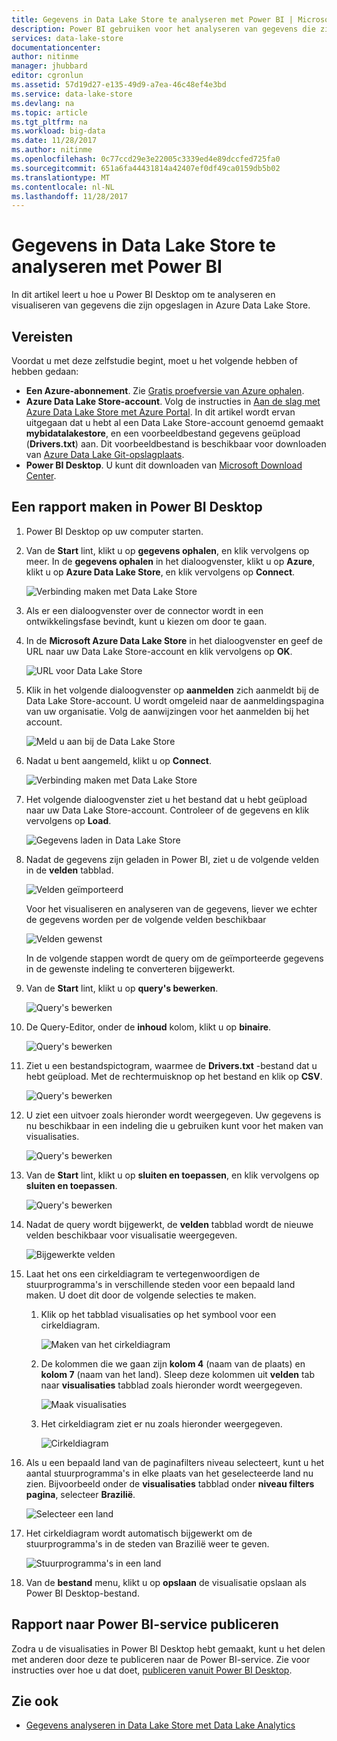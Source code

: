 ```yaml
---
title: Gegevens in Data Lake Store te analyseren met Power BI | Microsoft Docs
description: Power BI gebruiken voor het analyseren van gegevens die zijn opgeslagen in Azure Data Lake Store
services: data-lake-store
documentationcenter: 
author: nitinme
manager: jhubbard
editor: cgronlun
ms.assetid: 57d19d27-e135-49d9-a7ea-46c48ef4e3bd
ms.service: data-lake-store
ms.devlang: na
ms.topic: article
ms.tgt_pltfrm: na
ms.workload: big-data
ms.date: 11/28/2017
ms.author: nitinme
ms.openlocfilehash: 0c77ccd29e3e22005c3339ed4e89dccfed725fa0
ms.sourcegitcommit: 651a6fa44431814a42407ef0df49ca0159db5b02
ms.translationtype: MT
ms.contentlocale: nl-NL
ms.lasthandoff: 11/28/2017
---
```

# <a name="analyze-data-in-data-lake-store-by-using-power-bi"></a>Gegevens in Data Lake Store te analyseren met Power BI
In dit artikel leert u hoe u Power BI Desktop om te analyseren en visualiseren van gegevens die zijn opgeslagen in Azure Data Lake Store.

## <a name="prerequisites"></a>Vereisten
Voordat u met deze zelfstudie begint, moet u het volgende hebben of hebben gedaan:

* **Een Azure-abonnement**. Zie [Gratis proefversie van Azure ophalen](https://azure.microsoft.com/pricing/free-trial/).
* **Azure Data Lake Store-account**. Volg de instructies in [Aan de slag met Azure Data Lake Store met Azure Portal](data-lake-store-get-started-portal.md). In dit artikel wordt ervan uitgegaan dat u hebt al een Data Lake Store-account genoemd gemaakt **mybidatalakestore**, en een voorbeeldbestand gegevens geüpload (**Drivers.txt**) aan. Dit voorbeeldbestand is beschikbaar voor downloaden van [Azure Data Lake Git-opslagplaats](https://github.com/Azure/usql/tree/master/Examples/Samples/Data/AmbulanceData/Drivers.txt).
* **Power BI Desktop**. U kunt dit downloaden van [Microsoft Download Center](https://www.microsoft.com/en-us/download/details.aspx?id=45331). 

## <a name="create-a-report-in-power-bi-desktop"></a>Een rapport maken in Power BI Desktop
1. Power BI Desktop op uw computer starten.
2. Van de **Start** lint, klikt u op **gegevens ophalen**, en klik vervolgens op meer. In de **gegevens ophalen** in het dialoogvenster, klikt u op **Azure**, klikt u op **Azure Data Lake Store**, en klik vervolgens op **Connect**.
   
    ![Verbinding maken met Data Lake Store](./media/data-lake-store-power-bi/get-data-lake-store-account.png "verbinding maken met Data Lake Store")
3. Als er een dialoogvenster over de connector wordt in een ontwikkelingsfase bevindt, kunt u kiezen om door te gaan.
4. In de **Microsoft Azure Data Lake Store** in het dialoogvenster en geef de URL naar uw Data Lake Store-account en klik vervolgens op **OK**.
   
    ![URL voor Data Lake Store](./media/data-lake-store-power-bi/get-data-lake-store-account-url.png "URL voor Data Lake Store")
5. Klik in het volgende dialoogvenster op **aanmelden** zich aanmeldt bij de Data Lake Store-account. U wordt omgeleid naar de aanmeldingspagina van uw organisatie. Volg de aanwijzingen voor het aanmelden bij het account.
   
    ![Meld u aan bij de Data Lake Store](./media/data-lake-store-power-bi/get-data-lake-store-account-signin.png "Meld u aan bij de Data Lake Store")
6. Nadat u bent aangemeld, klikt u op **Connect**.
   
    ![Verbinding maken met Data Lake Store](./media/data-lake-store-power-bi/get-data-lake-store-account-connect.png "verbinding maken met Data Lake Store")
7. Het volgende dialoogvenster ziet u het bestand dat u hebt geüpload naar uw Data Lake Store-account. Controleer of de gegevens en klik vervolgens op **Load**.
   
    ![Gegevens laden in Data Lake Store](./media/data-lake-store-power-bi/get-data-lake-store-account-load.png "laden van gegevens uit Data Lake Store")
8. Nadat de gegevens zijn geladen in Power BI, ziet u de volgende velden in de **velden** tabblad.
   
    ![Velden geïmporteerd](./media/data-lake-store-power-bi/imported-fields.png "velden geïmporteerd")
   
    Voor het visualiseren en analyseren van de gegevens, liever we echter de gegevens worden per de volgende velden beschikbaar
   
    ![Velden gewenst](./media/data-lake-store-power-bi/desired-fields.png "gewenst velden")
   
    In de volgende stappen wordt de query om de geïmporteerde gegevens in de gewenste indeling te converteren bijgewerkt.
9. Van de **Start** lint, klikt u op **query's bewerken**.
   
    ![Query's bewerken](./media/data-lake-store-power-bi/edit-queries.png "query's bewerken")
10. De Query-Editor, onder de **inhoud** kolom, klikt u op **binaire**.
    
    ![Query's bewerken](./media/data-lake-store-power-bi/convert-query1.png "query's bewerken")
11. Ziet u een bestandspictogram, waarmee de **Drivers.txt** -bestand dat u hebt geüpload. Met de rechtermuisknop op het bestand en klik op **CSV**.    
    
    ![Query's bewerken](./media/data-lake-store-power-bi/convert-query2.png "query's bewerken")
12. U ziet een uitvoer zoals hieronder wordt weergegeven. Uw gegevens is nu beschikbaar in een indeling die u gebruiken kunt voor het maken van visualisaties.
    
    ![Query's bewerken](./media/data-lake-store-power-bi/convert-query3.png "query's bewerken")
13. Van de **Start** lint, klikt u op **sluiten en toepassen**, en klik vervolgens op **sluiten en toepassen**.
    
    ![Query's bewerken](./media/data-lake-store-power-bi/load-edited-query.png "query's bewerken")
14. Nadat de query wordt bijgewerkt, de **velden** tabblad wordt de nieuwe velden beschikbaar voor visualisatie weergegeven.
    
    ![Bijgewerkte velden](./media/data-lake-store-power-bi/updated-query-fields.png "velden bijgewerkt")
15. Laat het ons een cirkeldiagram te vertegenwoordigen de stuurprogramma's in verschillende steden voor een bepaald land maken. U doet dit door de volgende selecties te maken.
    
    1. Klik op het tabblad visualisaties op het symbool voor een cirkeldiagram.
       
        ![Maken van het cirkeldiagram](./media/data-lake-store-power-bi/create-pie-chart.png "cirkeldiagram maken")
    2. De kolommen die we gaan zijn **kolom 4** (naam van de plaats) en **kolom 7** (naam van het land). Sleep deze kolommen uit **velden** tab naar **visualisaties** tabblad zoals hieronder wordt weergegeven.
       
        ![Maak visualisaties](./media/data-lake-store-power-bi/create-visualizations.png "visualisaties maken")
    3. Het cirkeldiagram ziet er nu zoals hieronder weergegeven.
       
        ![Cirkeldiagram](./media/data-lake-store-power-bi/pie-chart.png "visualisaties maken")
16. Als u een bepaald land van de paginafilters niveau selecteert, kunt u het aantal stuurprogramma's in elke plaats van het geselecteerde land nu zien. Bijvoorbeeld onder de **visualisaties** tabblad onder **niveau filters pagina**, selecteer **Brazilië**.
    
    ![Selecteer een land](./media/data-lake-store-power-bi/select-country.png "land selecteren")
17. Het cirkeldiagram wordt automatisch bijgewerkt om de stuurprogramma's in de steden van Brazilië weer te geven.
    
    ![Stuurprogramma's in een land](./media/data-lake-store-power-bi/driver-per-country.png "stuurprogramma's per land")
18. Van de **bestand** menu, klikt u op **opslaan** de visualisatie opslaan als Power BI Desktop-bestand.

## <a name="publish-report-to-power-bi-service"></a>Rapport naar Power BI-service publiceren
Zodra u de visualisaties in Power BI Desktop hebt gemaakt, kunt u het delen met anderen door deze te publiceren naar de Power BI-service. Zie voor instructies over hoe u dat doet, [publiceren vanuit Power BI Desktop](https://powerbi.microsoft.com/documentation/powerbi-desktop-upload-desktop-files/).

## <a name="see-also"></a>Zie ook
* [Gegevens analyseren in Data Lake Store met Data Lake Analytics](../data-lake-analytics/data-lake-analytics-get-started-portal.md)

